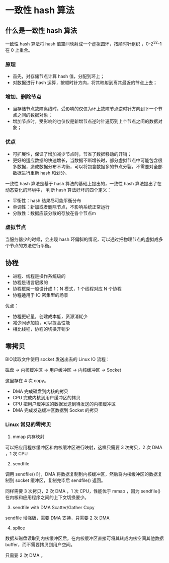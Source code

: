 # 一致性 hash 算法

## 什么是一致性 hash 算法

一致性 hash 算法将 hash 值空间映射成一个虚拟圆环，按顺时针组织 ，0-2<sup>32</sup>-1 在 0 上重合。

### 原理

- 首先，对存储节点计算 hash 值，分配到环上；
- 对数据进行 hash 运算，按顺时针方向，将其映射到离其最近的节点上去；

### 增加、删除节点

- 当存储节点故障离线时，受影响的仅仅为环上故障节点逆时针方向到下一个节点之间的数据对象；
- 增加节点时，受影响的也仅仅是新增节点逆时针遍历到上个节点之间的数据对象；

### 优点

- 可扩展性，保证了增加减少节点时，节省了数据移动的开销；
- 更好的适应数据的快速增长，当数据不断增长时，部分虚拟节点中可能包含很多数据，造成数据分布不均衡，可以将包含数据多的节点分裂，不需要对全部数据进行重新 hash 和划分。

一致性 hash 算法是基于 hash 算法的基础上提出的，一致性 hash 算法提出了在动态变化的环境中， 判断 hash 算法好坏的四个定义：

- 平衡性：hash 结果尽可能平衡分布
- 单调性：新加或者删除节点，不影响系统正常运行
- 分散性：数据应该分散的存放在各个节点m

### 虚拟节点

当服务器少的时候，会出现 hash 环偏斜的情况，可以通过把物理节点的虚拟成多个节点的方法进行平衡。

## 协程

- 进程、线程是操作系统级的
- 协程是语言层级的
- 协程框架一般设计成 1：N 模式，1 个线程对应 N 个协程
- 协程适用于 IO 密集型的场景

优点：

- 协程更轻量，创建成本低，资源消耗少
- 减少同步加锁，可以提高性能
- 相比线程，协程的切换开销少

## 零拷贝

BIO读取文件使用 socket 发送出去的 Linux  IO 流程：

磁盘 -> 内核缓冲区 -> 用户缓冲区 -> 内核缓冲区 -> Socket

这里存在 4 次 copy。

- DMA 完成磁盘到内核的拷贝
- CPU 完成内核到用户缓冲区的拷贝
- CPU 把用户缓冲区的数据发送到待发送的内核缓冲区
- DMA 完成发送缓冲区数据到 Socket 的拷贝

### Linux 常见的零拷贝

1. mmap 内存映射

可以把应用程序缓冲区和内核缓冲区进行映射，这样只需要 3 次拷贝，2 次 DMA ，1 次 CPU

2. sendfile

调用 sendfile() 时，DMA 将数据复制到内核缓冲区，然后将内核缓冲区的数据复制到 socket 缓冲区，复制完毕后 sendfile() 返回。

同样需要 3 次拷贝，2 次 DMA ，1 次 CPU，性能优于 mmap ，因为 sendfile() 在内核和应用程序之间的上下文切换要少。

3. sendfile with DMA Scatter/Gather Copy

sendfile 增强版，需要 DMA 支持，只需要 2 次 DMA 

4. splice

数据从磁盘读取到内核缓冲区后，在内核缓冲区直接可将其转成内核空间其他数据 buffer，而不需要拷贝到用户空间。

只需要 2 次 DMA 。
